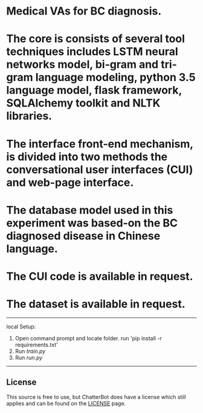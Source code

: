 # Medical VAs for BC diagnosis.
# The core is consists of several tool techniques includes LSTM neural networks model, bi-gram and tri-gram language modeling, python 3.5  language model, flask framework, SQLAlchemy toolkit and NLTK libraries.
# The interface front-end mechanism, is divided into two methods the conversational user interfaces (CUI) and web-page interface.
# The database model used in this experiment was based-on the BC diagnosed disease in Chinese language.
# The CUI code is available in request.
# The dataset is available in request.
------------------------------------------------------------------------------------------------------------------------------------------
 local Setup:
 1. Open command prompt and locate folder. run 'pip install -r requirements.txt'
 2. Run *train.py*
 3. Run *run.py*
------------------------------------------------------------------------------------------------------------------------------------------
## License
This source is free to use, but ChatterBot does have a license which still applies and can be found on the [LICENSE](https://github.com/gunthercox/ChatterBot/blob/master/LICENSE) page.
